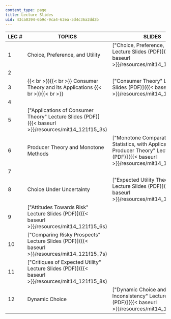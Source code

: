 ```yaml
---
content_type: page
title: Lecture Slides
uid: 43ca0394-6b9c-9ca4-62ea-5d4c36a2dd2b
---
```


| LEC # | TOPICS | SLIDES |
| --- | --- | --- |
| 1 | Choice, Preference, and Utility | ["Choice, Preference, and Utility" Lecture Slides (PDF)]({{< baseurl >}}/resources/mit14_121f15_1s) |
| 2 |
| 3 |  {{< br >}}{{< br >}} Consumer Theory and its Applications {{< br >}}{{< br >}}  | ["Consumer Theory" Lecture Slides (PDF)]({{< baseurl >}}/resources/mit14_121f15_2s) |
| 4 |
| 5 | ["Applications of Consumer Theory" Lecture Slides (PDF)]({{< baseurl >}}/resources/mit14_121f15_3s) |
| 6 | Producer Theory and Monotone Methods | ["Monotone Comparative Statistics, with Applications to Producer Theory" Lecture Slides (PDF)]({{< baseurl >}}/resources/mit14_121f15_4s) |
| 7 |
| 8 | Choice Under Uncertainty | ["Expected Utility Theory" Lecture Slides (PDF)]({{< baseurl >}}/resources/mit14_121f15_5s) |
| 9 | ["Attitudes Towards Risk" Lecture Slides (PDF)]({{< baseurl >}}/resources/mit14_121f15_6s) |
| 10 | ["Comparing Risky Prospects" Lecture Slides (PDF)]({{< baseurl >}}/resources/mit14_121f15_7s) |
| 11 | ["Critiques of Expected Utility" Lecture Slides (PDF)]({{< baseurl >}}/resources/mit14_121f15_8s) |
| 12 | Dynamic Choice | ["Dynamic Choice and Time-Inconsistency" Lecture Slides (PDF)]({{< baseurl >}}/resources/mit14_121f15_9s)